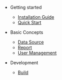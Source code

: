 - Getting started

  - [Installation Guide](installation.md)
  - [Quick Start](quick-start.md)
  
- Basic Concepts

  - [Data Source](data-source.md)
  - [Report](report.md)
  - [User Management](user-management.md)

- Development

  - [Build](build.md)